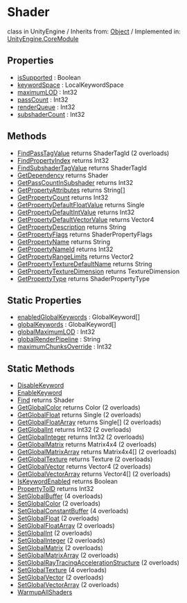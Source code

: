 # Shader
class in UnityEngine
 / Inherits from: <a href="https://docs.unity3d.com/6000.0/Documentation/ScriptReference/Object.html">Object</a> / Implemented in: <a href="https://docs.unity3d.com/6000.0/Documentation/ScriptReference/UnityEngine.CoreModule.html">UnityEngine.CoreModule</a>

## Properties
- <a href="https://docs.unity3d.com/6000.0/Documentation/ScriptReference/Shader-isSupported.html">isSupported</a> : Boolean
- <a href="https://docs.unity3d.com/6000.0/Documentation/ScriptReference/Shader-keywordSpace.html">keywordSpace</a> : LocalKeywordSpace
- <a href="https://docs.unity3d.com/6000.0/Documentation/ScriptReference/Shader-maximumLOD.html">maximumLOD</a> : Int32
- <a href="https://docs.unity3d.com/6000.0/Documentation/ScriptReference/Shader-passCount.html">passCount</a> : Int32
- <a href="https://docs.unity3d.com/6000.0/Documentation/ScriptReference/Shader-renderQueue.html">renderQueue</a> : Int32
- <a href="https://docs.unity3d.com/6000.0/Documentation/ScriptReference/Shader-subshaderCount.html">subshaderCount</a> : Int32

## Methods
- <a href="https://docs.unity3d.com/6000.0/Documentation/ScriptReference/Shader.FindPassTagValue.html">FindPassTagValue</a> returns ShaderTagId (2 overloads)
- <a href="https://docs.unity3d.com/6000.0/Documentation/ScriptReference/Shader.FindPropertyIndex.html">FindPropertyIndex</a> returns Int32
- <a href="https://docs.unity3d.com/6000.0/Documentation/ScriptReference/Shader.FindSubshaderTagValue.html">FindSubshaderTagValue</a> returns ShaderTagId
- <a href="https://docs.unity3d.com/6000.0/Documentation/ScriptReference/Shader.GetDependency.html">GetDependency</a> returns Shader
- <a href="https://docs.unity3d.com/6000.0/Documentation/ScriptReference/Shader.GetPassCountInSubshader.html">GetPassCountInSubshader</a> returns Int32
- <a href="https://docs.unity3d.com/6000.0/Documentation/ScriptReference/Shader.GetPropertyAttributes.html">GetPropertyAttributes</a> returns String[]
- <a href="https://docs.unity3d.com/6000.0/Documentation/ScriptReference/Shader.GetPropertyCount.html">GetPropertyCount</a> returns Int32
- <a href="https://docs.unity3d.com/6000.0/Documentation/ScriptReference/Shader.GetPropertyDefaultFloatValue.html">GetPropertyDefaultFloatValue</a> returns Single
- <a href="https://docs.unity3d.com/6000.0/Documentation/ScriptReference/Shader.GetPropertyDefaultIntValue.html">GetPropertyDefaultIntValue</a> returns Int32
- <a href="https://docs.unity3d.com/6000.0/Documentation/ScriptReference/Shader.GetPropertyDefaultVectorValue.html">GetPropertyDefaultVectorValue</a> returns Vector4
- <a href="https://docs.unity3d.com/6000.0/Documentation/ScriptReference/Shader.GetPropertyDescription.html">GetPropertyDescription</a> returns String
- <a href="https://docs.unity3d.com/6000.0/Documentation/ScriptReference/Shader.GetPropertyFlags.html">GetPropertyFlags</a> returns ShaderPropertyFlags
- <a href="https://docs.unity3d.com/6000.0/Documentation/ScriptReference/Shader.GetPropertyName.html">GetPropertyName</a> returns String
- <a href="https://docs.unity3d.com/6000.0/Documentation/ScriptReference/Shader.GetPropertyNameId.html">GetPropertyNameId</a> returns Int32
- <a href="https://docs.unity3d.com/6000.0/Documentation/ScriptReference/Shader.GetPropertyRangeLimits.html">GetPropertyRangeLimits</a> returns Vector2
- <a href="https://docs.unity3d.com/6000.0/Documentation/ScriptReference/Shader.GetPropertyTextureDefaultName.html">GetPropertyTextureDefaultName</a> returns String
- <a href="https://docs.unity3d.com/6000.0/Documentation/ScriptReference/Shader.GetPropertyTextureDimension.html">GetPropertyTextureDimension</a> returns TextureDimension
- <a href="https://docs.unity3d.com/6000.0/Documentation/ScriptReference/Shader.GetPropertyType.html">GetPropertyType</a> returns ShaderPropertyType

## Static Properties
- <a href="https://docs.unity3d.com/6000.0/Documentation/ScriptReference/Shader-enabledGlobalKeywords.html">enabledGlobalKeywords</a> : GlobalKeyword[]
- <a href="https://docs.unity3d.com/6000.0/Documentation/ScriptReference/Shader-globalKeywords.html">globalKeywords</a> : GlobalKeyword[]
- <a href="https://docs.unity3d.com/6000.0/Documentation/ScriptReference/Shader-globalMaximumLOD.html">globalMaximumLOD</a> : Int32
- <a href="https://docs.unity3d.com/6000.0/Documentation/ScriptReference/Shader-globalRenderPipeline.html">globalRenderPipeline</a> : String
- <a href="https://docs.unity3d.com/6000.0/Documentation/ScriptReference/Shader-maximumChunksOverride.html">maximumChunksOverride</a> : Int32

## Static Methods
- <a href="https://docs.unity3d.com/6000.0/Documentation/ScriptReference/Shader.DisableKeyword.html">DisableKeyword</a>
- <a href="https://docs.unity3d.com/6000.0/Documentation/ScriptReference/Shader.EnableKeyword.html">EnableKeyword</a>
- <a href="https://docs.unity3d.com/6000.0/Documentation/ScriptReference/Shader.Find.html">Find</a> returns Shader
- <a href="https://docs.unity3d.com/6000.0/Documentation/ScriptReference/Shader.GetGlobalColor.html">GetGlobalColor</a> returns Color (2 overloads)
- <a href="https://docs.unity3d.com/6000.0/Documentation/ScriptReference/Shader.GetGlobalFloat.html">GetGlobalFloat</a> returns Single (2 overloads)
- <a href="https://docs.unity3d.com/6000.0/Documentation/ScriptReference/Shader.GetGlobalFloatArray.html">GetGlobalFloatArray</a> returns Single[] (2 overloads)
- <a href="https://docs.unity3d.com/6000.0/Documentation/ScriptReference/Shader.GetGlobalInt.html">GetGlobalInt</a> returns Int32 (2 overloads)
- <a href="https://docs.unity3d.com/6000.0/Documentation/ScriptReference/Shader.GetGlobalInteger.html">GetGlobalInteger</a> returns Int32 (2 overloads)
- <a href="https://docs.unity3d.com/6000.0/Documentation/ScriptReference/Shader.GetGlobalMatrix.html">GetGlobalMatrix</a> returns Matrix4x4 (2 overloads)
- <a href="https://docs.unity3d.com/6000.0/Documentation/ScriptReference/Shader.GetGlobalMatrixArray.html">GetGlobalMatrixArray</a> returns Matrix4x4[] (2 overloads)
- <a href="https://docs.unity3d.com/6000.0/Documentation/ScriptReference/Shader.GetGlobalTexture.html">GetGlobalTexture</a> returns Texture (2 overloads)
- <a href="https://docs.unity3d.com/6000.0/Documentation/ScriptReference/Shader.GetGlobalVector.html">GetGlobalVector</a> returns Vector4 (2 overloads)
- <a href="https://docs.unity3d.com/6000.0/Documentation/ScriptReference/Shader.GetGlobalVectorArray.html">GetGlobalVectorArray</a> returns Vector4[] (2 overloads)
- <a href="https://docs.unity3d.com/6000.0/Documentation/ScriptReference/Shader.IsKeywordEnabled.html">IsKeywordEnabled</a> returns Boolean
- <a href="https://docs.unity3d.com/6000.0/Documentation/ScriptReference/Shader.PropertyToID.html">PropertyToID</a> returns Int32
- <a href="https://docs.unity3d.com/6000.0/Documentation/ScriptReference/Shader.SetGlobalBuffer.html">SetGlobalBuffer</a> (4 overloads)
- <a href="https://docs.unity3d.com/6000.0/Documentation/ScriptReference/Shader.SetGlobalColor.html">SetGlobalColor</a> (2 overloads)
- <a href="https://docs.unity3d.com/6000.0/Documentation/ScriptReference/Shader.SetGlobalConstantBuffer.html">SetGlobalConstantBuffer</a> (4 overloads)
- <a href="https://docs.unity3d.com/6000.0/Documentation/ScriptReference/Shader.SetGlobalFloat.html">SetGlobalFloat</a> (2 overloads)
- <a href="https://docs.unity3d.com/6000.0/Documentation/ScriptReference/Shader.SetGlobalFloatArray.html">SetGlobalFloatArray</a> (2 overloads)
- <a href="https://docs.unity3d.com/6000.0/Documentation/ScriptReference/Shader.SetGlobalInt.html">SetGlobalInt</a> (2 overloads)
- <a href="https://docs.unity3d.com/6000.0/Documentation/ScriptReference/Shader.SetGlobalInteger.html">SetGlobalInteger</a> (2 overloads)
- <a href="https://docs.unity3d.com/6000.0/Documentation/ScriptReference/Shader.SetGlobalMatrix.html">SetGlobalMatrix</a> (2 overloads)
- <a href="https://docs.unity3d.com/6000.0/Documentation/ScriptReference/Shader.SetGlobalMatrixArray.html">SetGlobalMatrixArray</a> (2 overloads)
- <a href="https://docs.unity3d.com/6000.0/Documentation/ScriptReference/Shader.SetGlobalRayTracingAccelerationStructure.html">SetGlobalRayTracingAccelerationStructure</a> (2 overloads)
- <a href="https://docs.unity3d.com/6000.0/Documentation/ScriptReference/Shader.SetGlobalTexture.html">SetGlobalTexture</a> (4 overloads)
- <a href="https://docs.unity3d.com/6000.0/Documentation/ScriptReference/Shader.SetGlobalVector.html">SetGlobalVector</a> (2 overloads)
- <a href="https://docs.unity3d.com/6000.0/Documentation/ScriptReference/Shader.SetGlobalVectorArray.html">SetGlobalVectorArray</a> (2 overloads)
- <a href="https://docs.unity3d.com/6000.0/Documentation/ScriptReference/Shader.WarmupAllShaders.html">WarmupAllShaders</a>
